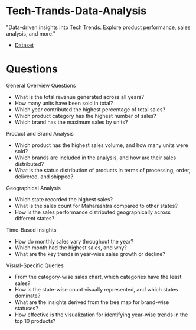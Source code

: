 # Tech-Trands-Data-Analysis
"Data-driven insights into Tech Trends. Explore product performance, sales analysis, and more."
- <a href= "https://github.com/shubhamdabi2024/Tech-Trands-Data-Analysis/blob/main/Tech%20Trands%20Data.xlsx">Dataset</a>

# Questions
General Overview Questions
- What is the total revenue generated across all years?
- How many units have been sold in total?
- Which year contributed the highest percentage of total sales?
- Which product category has the highest number of sales?
- Which brand has the maximum sales by units?

Product and Brand Analysis
- Which product has the highest sales volume, and how many units were sold?
- Which brands are included in the analysis, and how are their sales distributed?
- What is the status distribution of products in terms of processing, order, delivered, and shipped?

Geographical Analysis
- Which state recorded the highest sales?
- What is the sales count for Maharashtra compared to other states?
- How is the sales performance distributed geographically across different states?

Time-Based Insights
- How do monthly sales vary throughout the year?
- Which month had the highest sales, and why?
- What are the key trends in year-wise sales growth or decline?

Visual-Specific Queries
- From the category-wise sales chart, which categories have the least sales?
- How is the state-wise count visually represented, and which states dominate?
- What are the insights derived from the tree map for brand-wise statuses?
- How effective is the visualization for identifying year-wise trends in the top 10 products?
